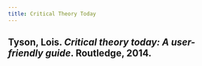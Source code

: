 ```yaml
---
title: Critical Theory Today
---
```


## Tyson, Lois. _Critical theory today: A user-friendly guide_. Routledge, 2014.
##
